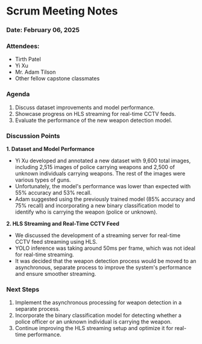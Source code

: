 # Scrum Meeting Notes
### Date: February 06, 2025

### Attendees:
- Tirth Patel  
- Yi Xu  
- Mr. Adam Tilson  
- Other fellow capstone classmates

### Agenda
1. Discuss dataset improvements and model performance.  
2. Showcase progress on HLS streaming for real-time CCTV feeds.  
3. Evaluate the performance of the new weapon detection model.  

### Discussion Points

**1. Dataset and Model Performance**  
- Yi Xu developed and annotated a new dataset with 9,600 total images, including 2,515 images of police carrying weapons and 2,500 of unknown individuals carrying weapons. The rest of the images were various types of guns.  
- Unfortunately, the model's performance was lower than expected with 55% accuracy and 53% recall.  
- Adam suggested using the previously trained model (85% accuracy and 75% recall) and incorporating a new binary classification model to identify who is carrying the weapon (police or unknown).  

**2. HLS Streaming and Real-Time CCTV Feed**  
- We discussed the development of a streaming server for real-time CCTV feed streaming using HLS.  
- YOLO inference was taking around 50ms per frame, which was not ideal for real-time streaming.  
- It was decided that the weapon detection process would be moved to an asynchronous, separate process to improve the system's performance and ensure smoother streaming.  

### Next Steps
1. Implement the asynchronous processing for weapon detection in a separate process.  
2. Incorporate the binary classification model for detecting whether a police officer or an unknown individual is carrying the weapon.  
3. Continue improving the HLS streaming setup and optimize it for real-time performance.
